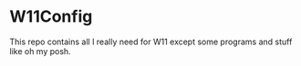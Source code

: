 # W11Config
This repo contains all I really need for W11 except some programs and stuff like oh my posh.

